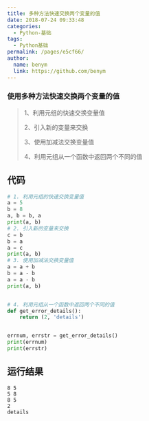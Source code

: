 ```yaml
---
title: 多种方法快速交换两个变量的值
date: 2018-07-24 09:33:48
categories: 
  - Python-基础
tags: 
  - Python基础
permalink: /pages/e5cf66/
author: 
  name: benym
  link: https://github.com/benym
---
```


### 使用多种方法快速交换两个变量的值

> 1、利用元组的快速交换变量值
>
> 2、引入新的变量来交换
>
> 3、使用加减法交换变量值
>
> 4、利用元组从一个函数中返回两个不同的值

## 代码

```python
# 1. 利用元组的快速交换变量值
a = 5
b = 8
a, b = b, a
print(a, b)
# 2. 引入新的变量来交换
c = b
b = a
a = c
print(a, b)
# 3. 使用加减法交换变量值
a = a + b
b = a - b
a = a - b
print(a, b)


# 4. 利用元组从一个函数中返回两个不同的值
def get_error_details():
    return (2, 'details')


errnum, errstr = get_error_details()
print(errnum)
print(errstr)
```

## 运行结果

```
8 5
5 8
8 5
2
details
```

